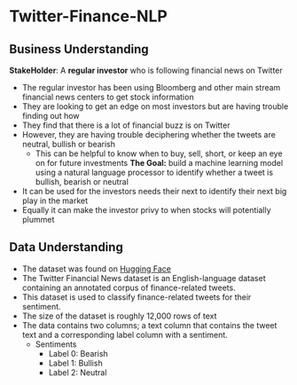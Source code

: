 # Twitter-Finance-NLP
## Business Understanding
**StakeHolder**: A **regular investor** who is following financial news on Twitter
- The regular investor has been using Bloomberg and other main stream financial news centers to get stock information
- They are looking to get an edge on most investors but are having trouble finding out how
- They find that there is a lot of financial buzz is on Twitter
- However, they are having trouble deciphering whether the tweets are neutral, bullish or bearish
    - This can be helpful to know when to buy, sell, short, or keep an eye on for future investments
**The Goal:** build a machine learning model using a natural language processor to identify whether a tweet is bullish, bearish or neutral
- It can be used for the investors needs  their next to identify their next big play in the market
- Equally it can make the investor privy to when stocks will potentially plummet

## Data Understanding
- The dataset was found on [Hugging Face](https://huggingface.co/datasets/zeroshot/twitter-financial-news-sentiment)
- The Twitter Financial News dataset is an English-language dataset containing an annotated corpus of finance-related tweets. 
- This dataset is used to classify finance-related tweets for their sentiment.
- The size of the dataset is roughly 12,000 rows of text
- The data contains two columns; a text column that contains the tweet text and a corresponding label column with a sentiment.
    - Sentiments
         - Label 0: Bearish
         - Label 1: Bullish
         - Label 2: Neutral
